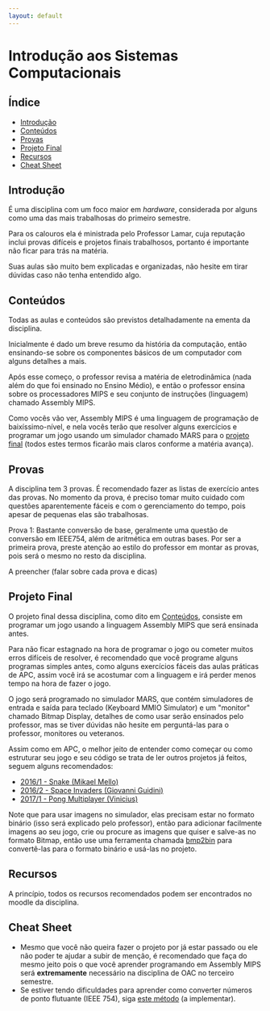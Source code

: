 ```yaml
---
layout: default
---
```


# Introdução aos Sistemas Computacionais

## Índice

- [Introdução](#introdução)
- [Conteúdos](#conteúdos)
- [Provas](#provas)
- [Projeto Final](#projeto-final)
- [Recursos](#recursos)
- [Cheat Sheet](#cheat-sheet)

## [](#introdução)Introdução

É uma disciplina com um foco maior em _hardware_, considerada por alguns como uma das mais trabalhosas do primeiro semestre.

Para os calouros ela é ministrada pelo Professor Lamar, cuja reputação inclui provas difíceis e projetos finais trabalhosos, portanto é importante não ficar para trás na matéria.

Suas aulas são muito bem explicadas e organizadas, não hesite em tirar dúvidas caso não tenha entendido algo.

## [](#conteúdos)Conteúdos

Todas as aulas e conteúdos são previstos detalhadamente na ementa da disciplina.

Inicialmente é dado um breve resumo da história da computação, então ensinando-se sobre os componentes básicos de um computador com alguns detalhes a mais.

Após esse começo, o professor revisa a matéria de eletrodinâmica (nada além do que foi ensinado no Ensino Médio), e então o professor ensina sobre os processadores MIPS e seu conjunto de instruções (linguagem) chamado Assembly MIPS.

Como vocês vão ver, Assembly MIPS é uma linguagem de programação de baixíssimo-nível, e nela vocês terão que resolver alguns exercícios e programar um jogo usando um simulador chamado MARS para o [projeto final](#projeto-final) (todos estes termos ficarão mais claros conforme a matéria avança).

## [](#provas)Provas

A disciplina tem 3 provas. É recomendado fazer as listas de exercício antes das provas. No momento da prova, é preciso tomar muito cuidado com questões aparentemente fáceis e com o gerenciamento do tempo, pois apesar de pequenas elas são trabalhosas.

Prova 1: Bastante conversão de base, geralmente uma questão de conversão em IEEE754, além de aritmética em outras bases. Por ser a primeira prova, preste atenção ao estilo do professor em montar as provas, pois será o mesmo no resto da disciplina.   

A preencher (falar sobre cada prova e dicas)

## [](#projeto-final)Projeto Final

O projeto final dessa disciplina, como dito em [Conteúdos](#conteúdos), consiste em programar um jogo usando a linguagem Assembly MIPS que será ensinada antes.

Para não ficar estagnado na hora de programar o jogo ou cometer muitos erros difíceis de resolver, é recomendado que você programe alguns programas simples antes, como alguns exercícios fáceis das aulas práticas de APC, assim você irá se acostumar com a linguagem e irá perder menos tempo na hora de fazer o jogo.

O jogo será programado no simulador MARS, que contém simuladores de entrada e saída para teclado (Keyboard MMIO Simulator) e um "monitor" chamado Bitmap Display, detalhes de como usar serão ensinados pelo professor, mas se tiver dúvidas não hesite em perguntá-las para o professor, monitores ou veteranos.

Assim como em APC, o melhor jeito de entender como começar ou como estruturar seu jogo e seu código se trata de ler outros projetos já feitos, seguem alguns recomendados:
 * [2016/1 - Snake (Mikael Mello)](https://github.com/MikaelMello/snake-assembly-mips)
 * [2016/2 - Space Invaders (Giovanni Guidini)](https://github.com/Gguidini/SpaceInvaders)
 * [2017/1 - Pong Multiplayer (Vinicius)](http://www.mediafire.com/file/dg1835n6sl7kc5r/trabalho-isc-vinicius.zip)

Note que para usar imagens no simulador, elas precisam estar no formato binário (isso será explicado pelo professor), então para adicionar facilmente imagens ao seu jogo, crie ou procure as imagens que quiser e salve-as no formato Bitmap, então use uma ferramenta chamada [bmp2bin](https://github.com/MikaelMello/bmp2bin) para convertê-las para o formato binário e usá-las no projeto.

## [](#recursos)Recursos

A princípio, todos os recursos recomendados podem ser encontrados no moodle da disciplina.

## [](#cheat-sheet)Cheat Sheet

 * Mesmo que você não queira fazer o projeto por já estar passado ou ele não poder te ajudar a subir de menção, é recomendado que faça do mesmo jeito pois o que você aprender programando em Assembly MIPS será **extremamente** necessário na disciplina de OAC no terceiro semestre.
 * Se estiver tendo dificuldades para aprender como converter números de ponto flutuante (IEEE 754), siga [este método](#) (a implementar).
